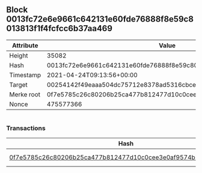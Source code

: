 ## Block 0013fc72e6e9661c642131e60fde76888f8e59c8013813f1f4fcfcc6b37aa469

Attribute | Value
--- | ---
Height | 35082
Hash | 0013fc72e6e9661c642131e60fde76888f8e59c8013813f1f4fcfcc6b37aa469
Timestamp | 2021-04-24T09:13:56+00:00
Target | 00254142f49eaaa504dc75712e8378ad5316cbcead634704b3734b6271167cc4
Merke root | 0f7e5785c26c80206b25ca477b812477d10c0cee3e0af9574b7267a9afd2ff8c
Nonce | 475577366

```

```

### Transactions

Hash | Amount
--- | ---
[0f7e5785c26c80206b25ca477b812477d10c0cee3e0af9574b7267a9afd2ff8c](0f7e5785c26c80206b25ca477b812477d10c0cee3e0af9574b7267a9afd2ff8c.md) | 10.00000000 SKEPTI 
